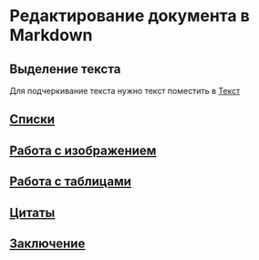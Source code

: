 # Редактирование документа в Markdown

## Выделение текста
Для подчеркивание текста нужно текст поместить в <u>Текст<u>
## Списки

## Работа с изображением

## Работа с таблицами

## Цитаты

## Заключение